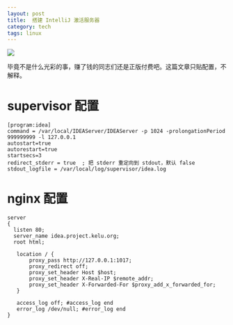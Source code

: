 ```yaml
---
layout: post
title:  搭建 IntelliJ 激活服务器
category: tech
tags: linux
---
```


![](https://cdn.kelu.org/blog/tags/linux.jpg)

毕竟不是什么光彩的事，赚了钱的同志们还是正版付费吧。这篇文章只贴配置，不解释。
 
# supervisor 配置

    [program:idea]
    command = /var/local/IDEAServer/IDEAServer -p 1024 -prolongationPeriod 999999999 -l 127.0.0.1
    autostart=true
    autorestart=true
    startsecs=3
    redirect_stderr = true  ; 把 stderr 重定向到 stdout，默认 false
    stdout_logfile = /var/local/log/supervisor/idea.log
    
# nginx 配置    
    
    server
    {
      listen 80;
      server_name idea.project.kelu.org;
      root html;
    
       location / {
           proxy_pass http://127.0.0.1:1017;
           proxy_redirect off;
           proxy_set_header Host $host;
           proxy_set_header X-Real-IP $remote_addr;
           proxy_set_header X-Forwarded-For $proxy_add_x_forwarded_for;
       }
    
       access_log off; #access_log end
       error_log /dev/null; #error_log end
    }

